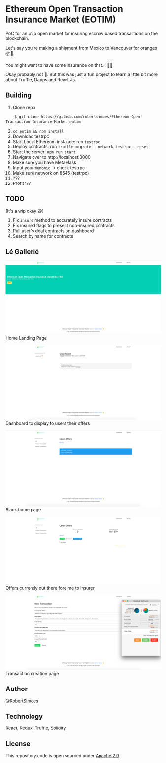 # Ethereum Open Transaction Insurance Market (EOTIM)

PoC for an p2p open market for insuring escrow based transactions on the blockchain. 

Let's say you're making a shipment from Mexico to Vancouver for oranges 📦🍊. 

You might want to have some insurance on that... 👨🏻‍

Okay probably not 🤦. But this was just a fun project to learn a little bit more about Truffle, Dapps and React.Js.

## Building

1. Clone repo

```
    $ git clone https://github.com/robertsimoes/Ethereum-Open-Transaction-Insurance-Market eotim
```

2. `cd eotim && npm install`
3. Download testrpc
4. Start Local Ethereum instance: 
    run `testrpc`
5. Deploy contracts:
    run `truffle migrate --network testrpc --reset`
5. Start the server: 
    `npm run start`
6. Navigate over to http://localhost:3000
7. Make sure you have MetaMask
8. Input your `menomic` -> check testrpc
9. Make sure network on 8545 (testrpc)
10. ???
11. Profit??? 

## TODO
(It's a wip okay 😆)

1. Fix `insure` method to accurately insure contracts 
2. Fix insured flags to present non-insured contracts
3. Pull user's deal contracts on dashboard
4. Search by name for contracts

## Lé Gallerié 

![Home](/assets/home.png)
Home Landing Page

![Dashboard](/assets/dash.png)
Dashboard to display to users their offers

![Open](/assets/open.png) 
Blank home page

![offers](/assets/offers.png)
Offers currently out there fore me to insurer

![Trxn](/assets/trxn.png)
Transaction creation page

## Author

[@RobertSimoes](www.robertsimoes.com)

## Technology

React, Redux, Truffle, Solidity

## License

This repository code is open sourced under [Apache 2.0](https://www.apache.org/licenses/LICENSE-2.0.html)
